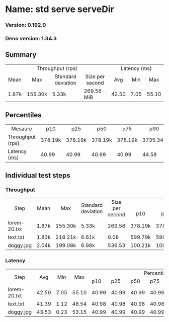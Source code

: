 # Name: std serve serveDir 
  
  ### Version: 0.192.0
  ### Deno version: 1.34.3

## Summary
<table>
<tr>
    <td align="center" colspan="4">Throughput (rps)</td>
    <td align="center" colspan="3">Latency (ms)</td>
</tr>
<tr>
    <td align="center">Mean</td>
    <td align="center">Max</td>
    <td align="center">Standard deviation</td>
    <td align="center">Size per second</td>
    <td align="center">Avg</td>
    <td align="center">Min</td>
    <td align="center">Max</td>
</tr>
<tr>
    <td>1.87k</td>
    <td>155.30k</td>
    <td>5.33k</td>
    <td>269.56 MiB</td>
    <td>42.50</td>
    <td>7.05</td>
    <td>55.10</td>
</tr>
</table>

## Percentiles

<table>
<tr>
  <td align="center">Mesaure</td>
  <td align="center">p10</td>
  <td align="center">p25</td>
  <td align="center">p50</td>
  <td align="center">p75</td>
  <td align="center">p90</td>
  <td align="center">p95</td>
  <td align="center">p99</td>
</tr>
<tr>
  <td>Throughput (rps)</td>
  <td>378.19k</td>
  <td>378.19k</td>
  <td>378.19k</td>
  <td>378.19k</td>
  <td>3735.34k</td>
  <td>4503.00k</td>
  <td>8044.61k</td>
</tr>
<tr>
  <td>Latency (ms)</td>
  <td>40.99</td>
  <td>40.99</td>
  <td>40.99</td>
  <td>40.99</td>
  <td>44.58</td>
  <td>45.26</td>
  <td>46.36</td>
</tr>
</table>

## Individual test steps

### Throughput

<table>
<tr>
  <td align="center" rowspan="2">Step</td>
  <td align="center" rowspan="2">Mean</td>
  <td align="center" rowspan="2">Max</td>
  <td align="center" rowspan="2">Standard deviation</td>
  <td align="center" rowspan="2">Size per second</td>
  <td align="center" colspan="7">Percentiles</td>
</tr>
<tr>
  <!-- still Step -->
  <!-- still Mean -->
  <!-- still Max -->
  <!-- still Standard deviation -->
  <!-- still Size per second -->
  <td align="center">p10</td>
  <td align="center">p25</td>
  <td align="center">p50</td>
  <td align="center">p75</td>
  <td align="center">p90</td>
  <td align="center">p95</td>
  <td align="center">p99</td>
</tr>
<tr>
  <td>lorem-20.txt</td>
  <td>1.87k</td>
  <td>155.30k</td>
  <td>5.33k</td>
  <td>269.56</td>
  <td>378.19k</td>
  <td>378.19k</td>
  <td>378.19k</td>
  <td>378.19k</td>
  <td>3735.34k</td>
  <td>4503.00k</td>
  <td>8044.61k</td>
</tr><tr>
  <td>text.txt</td>
  <td>1.83k</td>
  <td>218.21k</td>
  <td>6.61k</td>
  <td>0.08</td>
  <td>599.79k</td>
  <td>599.79k</td>
  <td>599.79k</td>
  <td>599.79k</td>
  <td>2791.40k</td>
  <td>3366.73k</td>
  <td>4951.01k</td>
</tr><tr>
  <td>doggy.jpg</td>
  <td>2.04k</td>
  <td>199.08k</td>
  <td>6.98k</td>
  <td>536.53</td>
  <td>100.21k</td>
  <td>100.21k</td>
  <td>100.21k</td>
  <td>100.21k</td>
  <td>4786.62k</td>
  <td>5823.07k</td>
  <td>11739.15k</td>
</tr></table>

### Latency

<table>
<tr>
  <td align="center" rowspan="2">Step</td>
  <td align="center" rowspan="2">Avg</td>
  <td align="center" rowspan="2">Min</td>
  <td align="center" rowspan="2">Max</td>
  <td align="center" colspan="7">Percentiles</td>
</tr>
<tr>
  <!-- still Avg -->
  <!-- still Min -->
  <!-- still Max -->
  <td>p10</td>
  <td>p25</td>
  <td>p50</td>
  <td>p75</td>
  <td>p90</td>
  <td>p95</td>
  <td>p99</td>
</tr>
<tr>
  <td>lorem-20.txt</td>
  <td>42.50</td>
  <td>7.05</td>
  <td>55.10</td>
  <td>40.99</td>
  <td>40.99</td>
  <td>40.99</td>
  <td>40.99</td>
  <td>44.58</td>
  <td>45.26</td>
  <td>46.36</td>
</tr><tr>
  <td>text.txt</td>
  <td>41.39</td>
  <td>1.12</td>
  <td>48.54</td>
  <td>40.98</td>
  <td>40.98</td>
  <td>40.98</td>
  <td>40.98</td>
  <td>42.02</td>
  <td>42.05</td>
  <td>43.02</td>
</tr><tr>
  <td>doggy.jpg</td>
  <td>43.53</td>
  <td>0.23</td>
  <td>53.15</td>
  <td>40.99</td>
  <td>40.99</td>
  <td>40.99</td>
  <td>40.99</td>
  <td>47.14</td>
  <td>48.02</td>
  <td>49.69</td>
</tr></table>